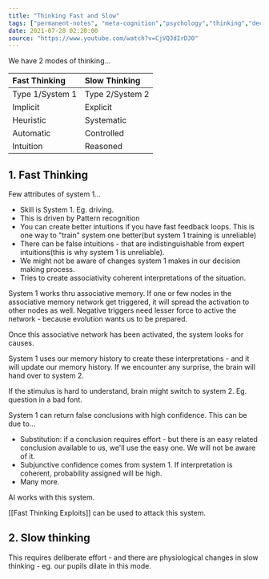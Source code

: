 ```yaml
---
title: "Thinking Fast and Slow"
tags: ["permanent-notes", "meta-cognition","psychology","thinking","decision-making"]
date: 2021-07-28 02:20:00
source: "https://www.youtube.com/watch?v=CjVQJdIrDJ0"
---
```


We have 2 modes of thinking...

| Fast Thinking   | Slow Thinking   |
|:----------------|:----------------|
| Type 1/System 1 | Type 2/System 2 |
| Implicit        | Explicit        |
| Heuristic       | Systematic      |
| Automatic       | Controlled      |
| Intuition       | Reasoned        |

## 1. Fast Thinking

Few attributes of system 1...

- Skill is System 1. Eg. driving.
- This is driven by Pattern recognition
- You can create better intuitions if you have fast feedback loops. This is one way to "train" system one better(but system 1 training is unreliable)
- There can be false intuitions - that are indistinguishable from expert intuitions(this is why system 1 is unreliable).
- We might not be aware of changes system 1 makes in our decision making process.
- Tries to create associativity coherent interpretations of the situation.

System 1 works thru associative memory. If one or few nodes in the associative memory network get triggered, it will spread the activation to other nodes as well. Negative triggers need lesser force to active the network - because evolution wants us to be prepared.

Once this associative network has been activated, the system looks for causes.

System 1 uses our memory history to create these interpretations - and it will update our memory history. If we encounter any surprise, the brain will hand over to system 2.

If the stimulus is hard to understand, brain might switch to system 2. Eg. question in a bad font.

System 1 can return false conclusions with high confidence. This can be due to...

- Substitution: if a conclusion requires effort - but there is an easy related conclusion available to us, we'll use the easy one. We will not be aware of it.
- Subjunctive confidence comes from system 1. If interpretation is coherent, probability assigned will be high.
- Many more.

AI works with this system.

[[Fast Thinking Exploits]] can be used to attack this system.

## 2. Slow thinking

This requires deliberate effort - and there are physiological changes in slow thinking - eg. our pupils dilate in this mode.
